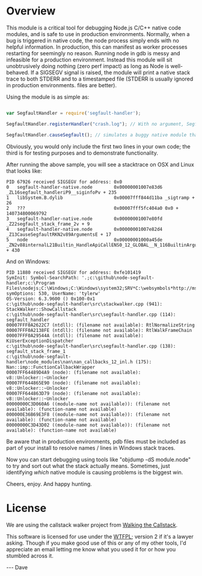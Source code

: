# Overview

This module is a critical tool for debugging Node.js C/C++ native code modules, and is safe to use in production environments.  Normally, when a bug is triggered in native code, the node process simply ends with no helpful information.  In production, this can manifest as worker processes restarting for seemingly no reason.  Running node in gdb is messy and infeasible for a production environment.  Instead this module will sit unobtrusively doing nothing (zero perf impact) as long as Node is well-behaved.  If a SIGSEGV signal is raised, the module will print a native stack trace to both STDERR and to a timestamped file (STDERR is usually ignored in production environments.  files are better).

Using the module is as simple as:

```javascript

var SegfaultHandler = require('segfault-handler');

SegfaultHandler.registerHandler("crash.log"); // With no argument, SegfaultHandler will generate a generic log file name

SegfaultHandler.causeSegfault(); // simulates a buggy native module that dereferences NULL

```

Obviously, you would only include the first two lines in your own code; the third is for testing purposes and to demonstrate functionality.

After running the above sample, you will see a stacktrace on OSX and Linux that looks like:

```
PID 67926 received SIGSEGV for address: 0x0
0   segfault-handler-native.node        0x00000001007e83d6 _ZL16segfault_handleriP9__siginfoPv + 235
1   libSystem.B.dylib                   0x00007fff844d11ba _sigtramp + 26
2   ???                                 0x00007fff5fc404a0 0x0 + 140734800069792
3   segfault-handler-native.node        0x00000001007e80fd _Z22segfault_stack_frame_2v + 9
4   segfault-handler-native.node        0x00000001007e82d4 _Z13CauseSegfaultRKN2v89ArgumentsE + 17
5   node                                0x00000001000a45de _ZN2v88internalL21Builtin_HandleApiCallENS0_12_GLOBAL__N_116BuiltinArgumentsILNS0_21BuiltinExtraArgumentsE1EEEPNS0_7IsolateE + 430
```

And on Windows:

```
PID 11880 received SIGSEGV for address: 0xfe101419
SymInit: Symbol-SearchPath: '.;c:\github\node-segfault-handler;c:\Program Files\nodejs;C:\Windows;C:\Windows\system32;SRV*C:\websymbols*http://msdl.microsoft.com/download/symbols;', symOptions: 530, UserName: 'tylerw'
OS-Version: 6.3.9600 () 0x100-0x1
c:\github\node-segfault-handler\src\stackwalker.cpp (941): StackWalker::ShowCallstack
c:\github\node-segfault-handler\src\segfault-handler.cpp (114): segfault_handler
00007FFF0A2622C7 (ntdll): (filename not available): RtlNormalizeString
00007FFF0A2138FE (ntdll): (filename not available): RtlWalkFrameChain
00007FFF0A29544A (ntdll): (filename not available): KiUserExceptionDispatcher
c:\github\node-segfault-handler\src\segfault-handler.cpp (138): segfault_stack_frame_1
c:\github\node-segfault-handler\node_modules\nan\nan_callbacks_12_inl.h (175): Nan::imp::FunctionCallbackWrapper
00007FF64489D4A9 (node): (filename not available): v8::Unlocker::~Unlocker
00007FF644865E90 (node): (filename not available): v8::Unlocker::~Unlocker
00007FF644863D79 (node): (filename not available): v8::Unlocker::~Unlocker
00000000C3D060A6 ((module-name not available)): (filename not available): (function-name not available)
000000E36B69E3F8 ((module-name not available)): (filename not available): (function-name not available)
00000000C3D43D02 ((module-name not available)): (filename not available): (function-name not available)
```

Be aware that in production environments, pdb files must be included as part of your install to resolve names / lines in Windows stack traces.

Now you can start debugging using tools like "objdump -dS module.node" to try and sort out what the stack actually means.  Sometimes, just identifying _which_ native module is causing problems is the biggest win.

Cheers, enjoy.  And happy hunting.

# License

We are using the callstack walker project from [Walking the Callstack](http://www.codeproject.com/Articles/11132/Walking-the-callstack).

This software is licensed for use under the [WTFPL](http://en.wikipedia.org/wiki/WTFPL); version 2 if it's a lawyer asking.  Though if you make good use of this or any of my other tools, I'd appreciate an email letting me know what you used it for or how you stumbled across it.


   ---  Dave
